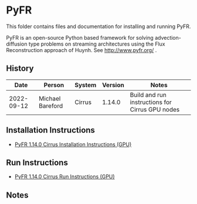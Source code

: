 PyFR
====

This folder contains files and documentation for installing and running PyFR.

PyFR is an open-source Python based framework for solving advection-diffusion type problems on streaming architectures
using the Flux Reconstruction approach of Huynh. See http://www.pyfr.org/ . 

History
-------

Date | Person | System | Version | Notes
---- | -------|--------|---------|------
2022-09-12 | Michael Bareford | Cirrus | 1.14.0 | Build and run instructions for Cirrus GPU nodes

Installation Instructions
-------------------------

* [PyFR 1.14.0 Cirrus Installation Instructions (GPU)](build_pyfr_1.14.0_cirrus_gpu.md)

Run Instructions
----------------

* [PyFR 1.14.0 Cirrus Run Instructions (GPU)](run_pyfr_1.14.0_cirrus_gpu.md)

Notes
-----

